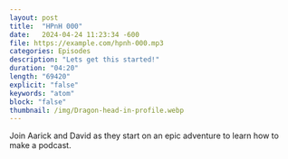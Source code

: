 ```yaml
---
layout: post
title:  "HPnH 000"
date:   2024-04-24 11:23:34 -600
file: https://example.com/hpnh-000.mp3
categories: Episodes
description: "Lets get this started!"
duration: "04:20"
length: "69420"
explicit: "false"
keywords: "atom"
block: "false"
thumbnail: /img/Dragon-head-in-profile.webp
---
```


Join Aarick and David as they start on an epic adventure to learn how to make a podcast.


<!--more-->



